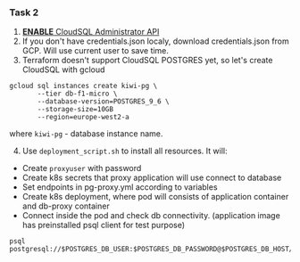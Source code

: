 ### Task 2

1. [**ENABLE** CloudSQL Administrator API](https://console.cloud.google.com/flows/enableapi?apiid=sqladmin&redirect=https://console.cloud.google.com&_ga=2.76296597.-1293585776.1526543950)
2. If you don't have credentials.json localy, download credentials.json from GCP. Will use current user to save time.
3. Terraform doesn't support CloudSQL POSTGRES yet, so let's create CloudSQL with gcloud
```
gcloud sql instances create kiwi-pg \
       --tier db-f1-micro \
       --database-version=POSTGRES_9_6 \
       --storage-size=10GB
       --region=europe-west2-a
```
where ``kiwi-pg`` - database instance name.

4. Use ``deployment_script.sh`` to install all resources. It will:
  - Create ``proxyuser`` with password 
  - Create k8s secrets that proxy application will use connect to database
  - Set endpoints in pg-proxy.yml according to variables
  - Create k8s deployment, where pod will consists of application container and db-proxy container
  - Connect inside the pod and check db connectivity. (application image has preinstalled psql client for test purpose)
  ```
  psql postgresql://$POSTGRES_DB_USER:$POSTGRES_DB_PASSWORD@$POSTGRES_DB_HOST/postgres
  ```
